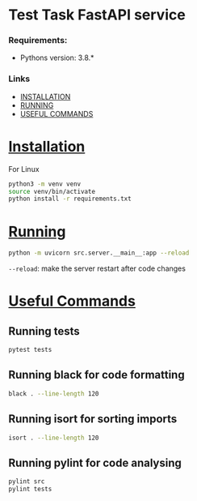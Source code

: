 # Test Task FastAPI service

### Requirements:

- Pythons version: 3.8.*

### Links
- [INSTALLATION](#installation)
- [RUNNING](#running)
- [USEFUL COMMANDS](#useful-commands)


# [Installation](#links)

For Linux
```bash
python3 -m venv venv
source venv/bin/activate
python install -r requirements.txt
```

# [Running](#links)

```bash
python -m uvicorn src.server.__main__:app --reload 
```
`--reload`: make the server restart after code changes

# [Useful Commands](#links)

## Running tests

```bash
pytest tests
```

## Running black for code formatting

```bash
black . --line-length 120
```

## Running isort for sorting imports

```bash
isort . --line-length 120
```

## Running pylint for code analysing

```bash
pylint src
pylint tests
```
